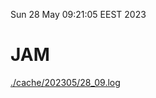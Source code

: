 Sun 28 May 09:21:05 EEST 2023
# JAM
<a href='./cache/202305/28_09.log'>./cache/202305/28_09.log</a>
